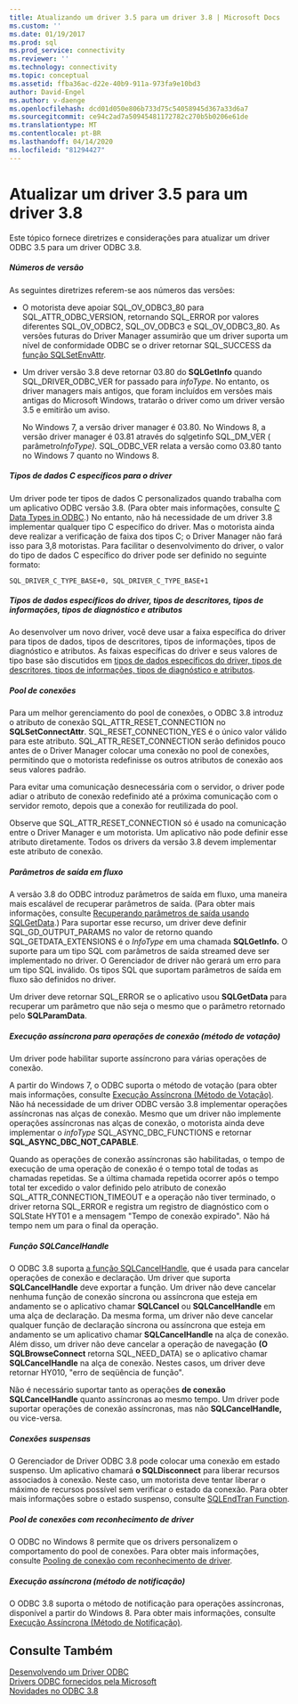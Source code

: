 ```yaml
---
title: Atualizando um driver 3.5 para um driver 3.8 | Microsoft Docs
ms.custom: ''
ms.date: 01/19/2017
ms.prod: sql
ms.prod_service: connectivity
ms.reviewer: ''
ms.technology: connectivity
ms.topic: conceptual
ms.assetid: ffba36ac-d22e-40b9-911a-973fa9e10bd3
author: David-Engel
ms.author: v-daenge
ms.openlocfilehash: dcd01d050e806b733d75c54058945d367a33d6a7
ms.sourcegitcommit: ce94c2ad7a50945481172782c270b5b0206e61de
ms.translationtype: MT
ms.contentlocale: pt-BR
ms.lasthandoff: 04/14/2020
ms.locfileid: "81294427"
---
```

# <a name="upgrading-a-35-driver-to-a-38-driver"></a>Atualizar um driver 3.5 para um driver 3.8
Este tópico fornece diretrizes e considerações para atualizar um driver ODBC 3.5 para um driver ODBC 3.8.  
  
##### <a name="version-numbers"></a>Números de versão  
 As seguintes diretrizes referem-se aos números das versões:  
  
-   O motorista deve apoiar SQL_OV_ODBC3_80 para SQL_ATTR_ODBC_VERSION, retornando SQL_ERROR por valores diferentes SQL_OV_ODBC2, SQL_OV_ODBC3 e SQL_OV_ODBC3_80. As versões futuras do Driver Manager assumirão que um driver suporta um nível de conformidade ODBC se o driver retornar SQL_SUCCESS da [função SQLSetEnvAttr](../../../odbc/reference/syntax/sqlsetenvattr-function.md).  
  
-   Um driver versão 3.8 deve retornar 03.80 do **SQLGetInfo** quando SQL_DRIVER_ODBC_VER for passado para *infoType*. No entanto, os driver managers mais antigos, que foram incluídos em versões mais antigas do Microsoft Windows, tratarão o driver como um driver versão 3.5 e emitirão um aviso.  
  
     No Windows 7, a versão driver manager é 03.80. No Windows 8, a versão driver manager é 03.81 através do sqlgetinfo SQL_DM_VER ( parâmetro*InfoType).* SQL_ODBC_VER relata a versão como 03.80 tanto no Windows 7 quanto no Windows 8.  
  
##### <a name="driver-specific-c-data-types"></a>Tipos de dados C específicos para o driver  
 Um driver pode ter tipos de dados C personalizados quando trabalha com um aplicativo ODBC versão 3.8. (Para obter mais informações, consulte [C Data Types in ODBC](../../../odbc/reference/develop-app/c-data-types-in-odbc.md).) No entanto, não há necessidade de um driver 3.8 implementar qualquer tipo C específico do driver. Mas o motorista ainda deve realizar a verificação de faixa dos tipos C; o Driver Manager não fará isso para 3,8 motoristas. Para facilitar o desenvolvimento do driver, o valor do tipo de dados C específico do driver pode ser definido no seguinte formato:  
  
```  
SQL_DRIVER_C_TYPE_BASE+0, SQL_DRIVER_C_TYPE_BASE+1  
```  
  
##### <a name="driver-specific-data-types-descriptor-types-information-types-diagnostic-types-and-attributes"></a>Tipos de dados específicos do driver, tipos de descritores, tipos de informações, tipos de diagnóstico e atributos  
 Ao desenvolver um novo driver, você deve usar a faixa específica do driver para tipos de dados, tipos de descritores, tipos de informações, tipos de diagnóstico e atributos. As faixas específicas do driver e seus valores de tipo base são discutidos em [tipos de dados específicos do driver, tipos de descritores, tipos de informações, tipos de diagnóstico e atributos](../../../odbc/reference/develop-app/driver-specific-data-types-descriptor-information-diagnostic.md).  
  
##### <a name="connection-pooling"></a>Pool de conexões  
 Para um melhor gerenciamento do pool de conexões, o ODBC 3.8 introduz o atributo de conexão SQL_ATTR_RESET_CONNECTION no **SQLSetConnectAttr**. SQL_RESET_CONNECTION_YES é o único valor válido para este atributo. SQL_ATTR_RESET_CONNECTION serão definidos pouco antes de o Driver Manager colocar uma conexão no pool de conexões, permitindo que o motorista redefinisse os outros atributos de conexão aos seus valores padrão.  
  
 Para evitar uma comunicação desnecessária com o servidor, o driver pode adiar o atributo de conexão redefinido até a próxima comunicação com o servidor remoto, depois que a conexão for reutilizada do pool.  
  
 Observe que SQL_ATTR_RESET_CONNECTION só é usado na comunicação entre o Driver Manager e um motorista. Um aplicativo não pode definir esse atributo diretamente. Todos os drivers da versão 3.8 devem implementar este atributo de conexão.  
  
##### <a name="streamed-output-parameters"></a>Parâmetros de saída em fluxo  
 A versão 3.8 do ODBC introduz parâmetros de saída em fluxo, uma maneira mais escalável de recuperar parâmetros de saída. (Para obter mais informações, consulte [Recuperando parâmetros de saída usando SQLGetData](../../../odbc/reference/develop-app/retrieving-output-parameters-using-sqlgetdata.md).) Para suportar esse recurso, um driver deve definir SQL_GD_OUTPUT_PARAMS no valor de retorno quando SQL_GETDATA_EXTENSIONS é o *InfoType* em uma chamada **SQLGetInfo.** O suporte para um tipo SQL com parâmetros de saída streamed deve ser implementado no driver. O Gerenciador de driver não gerará um erro para um tipo SQL inválido. Os tipos SQL que suportam parâmetros de saída em fluxo são definidos no driver.  
  
 Um driver deve retornar SQL_ERROR se o aplicativo usou **SQLGetData** para recuperar um parâmetro que não seja o mesmo que o parâmetro retornado pelo **SQLParamData**.  
  
##### <a name="asynchronous-execution-for-connection-operations-polling-method"></a>Execução assíncrona para operações de conexão (método de votação)  
 Um driver pode habilitar suporte assíncrono para várias operações de conexão.  
  
 A partir do Windows 7, o ODBC suporta o método de votação (para obter mais informações, consulte [Execução Assíncrona (Método de Votação)](../../../odbc/reference/develop-app/asynchronous-execution-polling-method.md). Não há necessidade de um driver ODBC versão 3.8 implementar operações assíncronas nas alças de conexão. Mesmo que um driver não implemente operações assíncronas nas alças de conexão, o motorista ainda deve implementar o *infoType* SQL_ASYNC_DBC_FUNCTIONS e retornar **SQL_ASYNC_DBC_NOT_CAPABLE**.  
  
 Quando as operações de conexão assíncronas são habilitadas, o tempo de execução de uma operação de conexão é o tempo total de todas as chamadas repetidas. Se a última chamada repetida ocorrer após o tempo total ter excedido o valor definido pelo atributo de conexão SQL_ATTR_CONNECTION_TIMEOUT e a operação não tiver terminado, o driver retorna SQL_ERROR e registra um registro de diagnóstico com o SQLState HYT01 e a mensagem "Tempo de conexão expirado". Não há tempo nem um para o final da operação.  
  
##### <a name="sqlcancelhandle-function"></a>Função SQLCancelHandle  
 O ODBC 3.8 suporta [a função SQLCancelHandle](../../../odbc/reference/syntax/sqlcancelhandle-function.md), que é usada para cancelar operações de conexão e declaração. Um driver que suporta **SQLCancelHandle** deve exportar a função. Um driver não deve cancelar nenhuma função de conexão síncrona ou assíncrona que esteja em andamento se o aplicativo chamar **SQLCancel** ou **SQLCancelHandle** em uma alça de declaração. Da mesma forma, um driver não deve cancelar qualquer função de declaração síncrona ou assíncrona que esteja em andamento se um aplicativo chamar **SQLCancelHandle** na alça de conexão. Além disso, um driver não deve cancelar a operação de navegação **(O SQLBrowseConnect** retorna SQL_NEED_DATA) se o aplicativo chamar **SQLCancelHandle** na alça de conexão. Nestes casos, um driver deve retornar HY010, "erro de seqüência de função".  
  
 Não é necessário suportar tanto as operações **de conexão SQLCancelHandle** quanto assíncronas ao mesmo tempo. Um driver pode suportar operações de conexão assíncronas, mas não **SQLCancelHandle,** ou vice-versa.  
  
##### <a name="suspended-connections"></a>Conexões suspensas  
 O Gerenciador de Driver ODBC 3.8 pode colocar uma conexão em estado suspenso. Um aplicativo chamará **o SQLDisconnect** para liberar recursos associados à conexão. Neste caso, um motorista deve tentar liberar o máximo de recursos possível sem verificar o estado da conexão. Para obter mais informações sobre o estado suspenso, consulte [SQLEndTran Function](../../../odbc/reference/syntax/sqlendtran-function.md).  
  
##### <a name="driver-aware-connection-pooling"></a>Pool de conexões com reconhecimento de driver  
 O ODBC no Windows 8 permite que os drivers personalizem o comportamento do pool de conexões. Para obter mais informações, consulte [Pooling de conexão com reconhecimento de driver](../../../odbc/reference/develop-app/driver-aware-connection-pooling.md).  
  
##### <a name="asynchronous-execution-notification-method"></a>Execução assíncrona (método de notificação)  
 O ODBC 3.8 suporta o método de notificação para operações assíncronas, disponível a partir do Windows 8. Para obter mais informações, consulte [Execução Assíncrona (Método de Notificação)](../../../odbc/reference/develop-app/asynchronous-execution-notification-method.md).  
  
## <a name="see-also"></a>Consulte Também  
 [Desenvolvendo um Driver ODBC](../../../odbc/reference/develop-driver/developing-an-odbc-driver.md)   
 [Drivers ODBC fornecidos pela Microsoft](../../../odbc/microsoft/microsoft-supplied-odbc-drivers.md)   
 [Novidades no ODBC 3.8](../../../odbc/reference/what-s-new-in-odbc-3-8.md)
